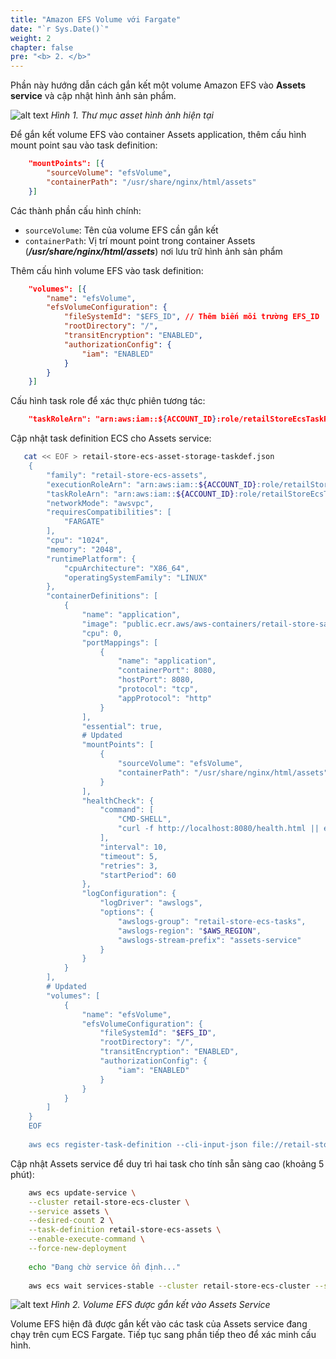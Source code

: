 ```yaml
---
title: "Amazon EFS Volume với Fargate"
date: "`r Sys.Date()`"
weight: 2
chapter: false
pre: "<b> 2. </b>"
---
```


Phần này hướng dẫn cách gắn kết một volume Amazon EFS vào **Assets service** và cập nhật hình ảnh sản phẩm.

![alt text](/images/2-efs-volume-with-fargate/ECS-Lab-Networking-EFS.png)
*Hình 1. Thư mục asset hình ảnh hiện tại*

Để gắn kết volume EFS vào container Assets application, thêm cấu hình mount point sau vào task definition:
```json
    "mountPoints": [{
        "sourceVolume": "efsVolume",
        "containerPath": "/usr/share/nginx/html/assets"
    }]
```

Các thành phần cấu hình chính:

* `sourceVolume`: Tên của volume EFS cần gắn kết
* `containerPath`: Vị trí mount point trong container Assets (**_/usr/share/nginx/html/assets_**) nơi lưu trữ hình ảnh sản phẩm

Thêm cấu hình volume EFS vào task definition:

```json
    "volumes": [{
        "name": "efsVolume",
        "efsVolumeConfiguration": {
            "fileSystemId": "$EFS_ID", // Thêm biến môi trường EFS_ID
            "rootDirectory": "/",
            "transitEncryption": "ENABLED",
            "authorizationConfig": {
                "iam": "ENABLED"
            }
        }
    }]
```

Cấu hình task role để xác thực phiên tương tác:

```json
    "taskRoleArn": "arn:aws:iam::${ACCOUNT_ID}:role/retailStoreEcsTaskRole",
```

Cập nhật task definition ECS cho Assets service:

```bash
   cat << EOF > retail-store-ecs-asset-storage-taskdef.json
    {
        "family": "retail-store-ecs-assets",
        "executionRoleArn": "arn:aws:iam::${ACCOUNT_ID}:role/retailStoreEcsTaskExecutionRole",
        "taskRoleArn": "arn:aws:iam::${ACCOUNT_ID}:role/retailStoreEcsTaskRole",
        "networkMode": "awsvpc",
        "requiresCompatibilities": [
            "FARGATE"
        ],
        "cpu": "1024",
        "memory": "2048",
        "runtimePlatform": {
            "cpuArchitecture": "X86_64",
            "operatingSystemFamily": "LINUX"
        },
        "containerDefinitions": [
            {
                "name": "application",
                "image": "public.ecr.aws/aws-containers/retail-store-sample-assets:0.7.0",
                "cpu": 0,
                "portMappings": [
                    {
                        "name": "application",
                        "containerPort": 8080,
                        "hostPort": 8080,
                        "protocol": "tcp",
                        "appProtocol": "http"
                    }
                ],
                "essential": true,
                # Updated
                "mountPoints": [
                    {
                        "sourceVolume": "efsVolume",
                        "containerPath": "/usr/share/nginx/html/assets"
                    }
                ],
                "healthCheck": {
                    "command": [
                        "CMD-SHELL",
                        "curl -f http://localhost:8080/health.html || exit 1"
                    ],
                    "interval": 10,
                    "timeout": 5,
                    "retries": 3,
                    "startPeriod": 60
                },
                "logConfiguration": {
                    "logDriver": "awslogs",
                    "options": {
                        "awslogs-group": "retail-store-ecs-tasks",
                        "awslogs-region": "$AWS_REGION",
                        "awslogs-stream-prefix": "assets-service"
                    }
                }
            }
        ],
        # Updated
        "volumes": [
            {
                "name": "efsVolume",
                "efsVolumeConfiguration": {
                    "fileSystemId": "$EFS_ID",
                    "rootDirectory": "/",
                    "transitEncryption": "ENABLED",
                    "authorizationConfig": {
                        "iam": "ENABLED"
                    }
                }
            }
        ]
    }
    EOF
    
    aws ecs register-task-definition --cli-input-json file://retail-store-ecs-asset-storage-taskdef.json
```

Cập nhật Assets service để duy trì hai task cho tính sẵn sàng cao (khoảng 5 phút):

```bash
    aws ecs update-service \
    --cluster retail-store-ecs-cluster \
    --service assets \
    --desired-count 2 \
    --task-definition retail-store-ecs-assets \
    --enable-execute-command \
    --force-new-deployment
    
    echo "Đang chờ service ổn định..."
    
    aws ecs wait services-stable --cluster retail-store-ecs-cluster --services assets
```

![alt text](/images/2-efs-volume-with-fargate/ECS-Lab-Networking-EFS-mounting.png)
*Hình 2. Volume EFS được gắn kết vào Assets Service*

Volume EFS hiện đã được gắn kết vào các task của Assets service đang chạy trên cụm ECS Fargate. Tiếp tục sang phần tiếp theo để xác minh cấu hình.